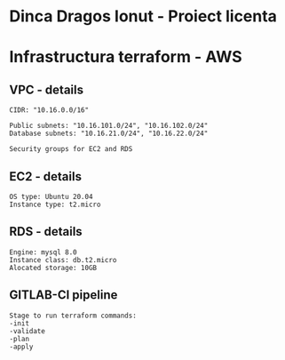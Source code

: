 # Dinca Dragos Ionut - Proiect licenta

# Infrastructura terraform - AWS

## VPC - details
```
CIDR: "10.16.0.0/16"

Public subnets: "10.16.101.0/24", "10.16.102.0/24"
Database subnets: "10.16.21.0/24", "10.16.22.0/24"

Security groups for EC2 and RDS
```

## EC2 - details
```
OS type: Ubuntu 20.04
Instance type: t2.micro

```

## RDS - details
```
Engine: mysql 8.0
Instance class: db.t2.micro
Alocated storage: 10GB
```

## GITLAB-CI pipeline
```
Stage to run terraform commands:
-init
-validate
-plan
-apply
```
